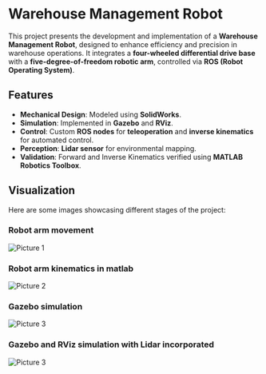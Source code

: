 # Warehouse Management Robot

This project presents the development and implementation of a **Warehouse Management Robot**, designed to enhance efficiency and precision in warehouse operations. It integrates a **four-wheeled differential drive base** with a **five-degree-of-freedom robotic arm**, controlled via **ROS (Robot Operating System)**.

## **Features**
- **Mechanical Design**: Modeled using **SolidWorks**.
- **Simulation**: Implemented in **Gazebo** and **RViz**.
- **Control**: Custom **ROS nodes** for **teleoperation** and **inverse kinematics** for automated control.
- **Perception**: **Lidar sensor** for environmental mapping.
- **Validation**: Forward and Inverse Kinematics verified using **MATLAB Robotics Toolbox**.

## **Visualization**
Here are some images showcasing different stages of the project:

### **Robot arm movement**
![Picture 1](1.jpg)

### **Robot arm kinematics in matlab**
![Picture 2](4.jpg)

### **Gazebo simulation**
![Picture 3](6.jpg)

### **Gazebo and RViz simulation with Lidar incorporated**
![Picture 3](7.jpg)

